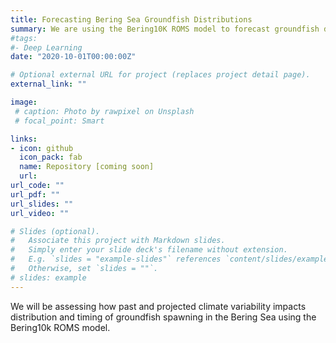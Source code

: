 ```yaml
---
title: Forecasting Bering Sea Groundfish Distributions
summary: We are using the Bering10K ROMS model to forecast groundfish distributions in the Bering Sea
#tags:
#- Deep Learning
date: "2020-10-01T00:00:00Z"

# Optional external URL for project (replaces project detail page).
external_link: ""

image:
 # caption: Photo by rawpixel on Unsplash
 # focal_point: Smart

links:
- icon: github
  icon_pack: fab
  name: Repository [coming soon]
  url: 
url_code: ""
url_pdf: ""
url_slides: ""
url_video: ""

# Slides (optional).
#   Associate this project with Markdown slides.
#   Simply enter your slide deck's filename without extension.
#   E.g. `slides = "example-slides"` references `content/slides/example-slides.md`.
#   Otherwise, set `slides = ""`.
# slides: example
---
```


We will be assessing how past and projected climate variability impacts distribution and timing of groundfish spawning in the Bering Sea using the Bering10k ROMS model. 
